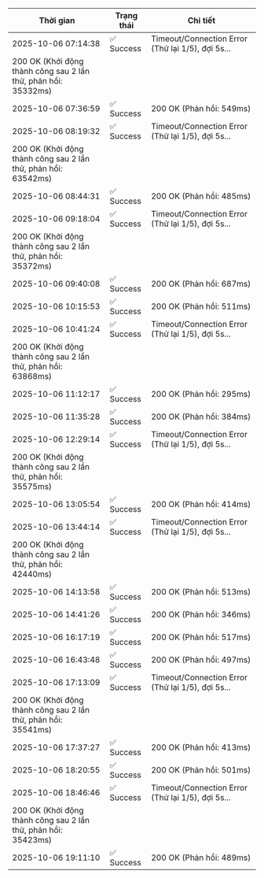 | Thời gian | Trạng thái | Chi tiết |
|---|---|---|
| 2025-10-06 07:14:38 | ✅ Success | Timeout/Connection Error (Thử lại 1/5), đợi 5s...
200 OK (Khởi động thành công sau 2 lần thử, phản hồi: 35332ms) |
| 2025-10-06 07:36:59 | ✅ Success | 200 OK (Phản hồi: 549ms) |
| 2025-10-06 08:19:32 | ✅ Success | Timeout/Connection Error (Thử lại 1/5), đợi 5s...
200 OK (Khởi động thành công sau 2 lần thử, phản hồi: 63542ms) |
| 2025-10-06 08:44:31 | ✅ Success | 200 OK (Phản hồi: 485ms) |
| 2025-10-06 09:18:04 | ✅ Success | Timeout/Connection Error (Thử lại 1/5), đợi 5s...
200 OK (Khởi động thành công sau 2 lần thử, phản hồi: 35372ms) |
| 2025-10-06 09:40:08 | ✅ Success | 200 OK (Phản hồi: 687ms) |
| 2025-10-06 10:15:53 | ✅ Success | 200 OK (Phản hồi: 511ms) |
| 2025-10-06 10:41:24 | ✅ Success | Timeout/Connection Error (Thử lại 1/5), đợi 5s...
200 OK (Khởi động thành công sau 2 lần thử, phản hồi: 63868ms) |
| 2025-10-06 11:12:17 | ✅ Success | 200 OK (Phản hồi: 295ms) |
| 2025-10-06 11:35:28 | ✅ Success | 200 OK (Phản hồi: 384ms) |
| 2025-10-06 12:29:14 | ✅ Success | Timeout/Connection Error (Thử lại 1/5), đợi 5s...
200 OK (Khởi động thành công sau 2 lần thử, phản hồi: 35575ms) |
| 2025-10-06 13:05:54 | ✅ Success | 200 OK (Phản hồi: 414ms) |
| 2025-10-06 13:44:14 | ✅ Success | Timeout/Connection Error (Thử lại 1/5), đợi 5s...
200 OK (Khởi động thành công sau 2 lần thử, phản hồi: 42440ms) |
| 2025-10-06 14:13:58 | ✅ Success | 200 OK (Phản hồi: 513ms) |
| 2025-10-06 14:41:26 | ✅ Success | 200 OK (Phản hồi: 346ms) |
| 2025-10-06 16:17:19 | ✅ Success | 200 OK (Phản hồi: 517ms) |
| 2025-10-06 16:43:48 | ✅ Success | 200 OK (Phản hồi: 497ms) |
| 2025-10-06 17:13:09 | ✅ Success | Timeout/Connection Error (Thử lại 1/5), đợi 5s...
200 OK (Khởi động thành công sau 2 lần thử, phản hồi: 35541ms) |
| 2025-10-06 17:37:27 | ✅ Success | 200 OK (Phản hồi: 413ms) |
| 2025-10-06 18:20:55 | ✅ Success | 200 OK (Phản hồi: 501ms) |
| 2025-10-06 18:46:46 | ✅ Success | Timeout/Connection Error (Thử lại 1/5), đợi 5s...
200 OK (Khởi động thành công sau 2 lần thử, phản hồi: 35423ms) |
| 2025-10-06 19:11:10 | ✅ Success | 200 OK (Phản hồi: 489ms) |
